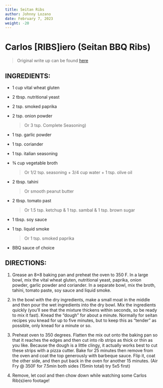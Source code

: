```yaml
---
title: Seitan Ribs
author: Johnny Lozano
date: February 7, 2023
weight: -20
---
```


# Carlos [RIBS]iero (Seitan BBQ Ribs)

> Original write up can be found [here](https://theberrics.com/carlos-ribseiro-salad-grinds-bean-plants-72)

## INGREDIENTS:

- 1 cup vital wheat gluten

- 2 tbsp. nutritional yeast

- 2 tsp. smoked paprika

- 2 tsp. onion powder

    > Or 3 tsp. Complete Seasoning)

- 1 tsp. garlic powder

- 1 tsp. coriander

- 1 tsp. italian seasoning

- ¾ cup vegetable broth

    > Or 1/2 tsp. seasoning + 3/4 cup water + 1 tsp. olive oil

- 2 tbsp. tahini

    > Or smooth peanut butter

- 2 tbsp. tomato past 

    > Or 1.5 tsp. ketchup & 1 tsp. sambal & 1 tsp. brown sugar

- 1 tbsp. soy sauce

- 1 tsp. liquid smoke

    > Or 1 tsp. smoked paprika

- BBQ sauce of choice

## DIRECTIONS:

1. Grease an 8×8 baking pan and preheat the oven to 350 F. In a large bowl, mix the vital wheat gluten, nutritional yeast, paprika, onion powder, garlic powder and coriander. In a separate bowl, mix the broth, tahini, tomato paste, soy sauce and liquid smoke.

2. In the bowl with the dry ingredients, make a small moat in the middle and then pour the wet ingredients into the dry bowl. Mix the ingredients quickly (you’ll see that the mixture thickens within seconds, so be ready to mix it fast). Knead the “dough” for about a minute. Normally for seitan recipes you knead for up to five minutes, but to keep this as “tender” as possible, only knead for a minute or so.

3. Preheat oven to 350 degrees. Flatten the mix out onto the baking pan so that it reaches the edges and then cut into rib strips as thick or thin as you like. Because the dough is a little clingy, it actually works best to cut these strips with a pizza cutter. Bake for 25 minutes then remove from the oven and coat the top generously with barbeque sauce. Flip it, coat the other side, and then put back in the oven for another 15 minutes. (Air Fry @ 350F for 7.5min both sides (15min total) try 5x5 first)

4. Remove, let cool and then chow down while watching some Carlos Rib(s)iero footage!
